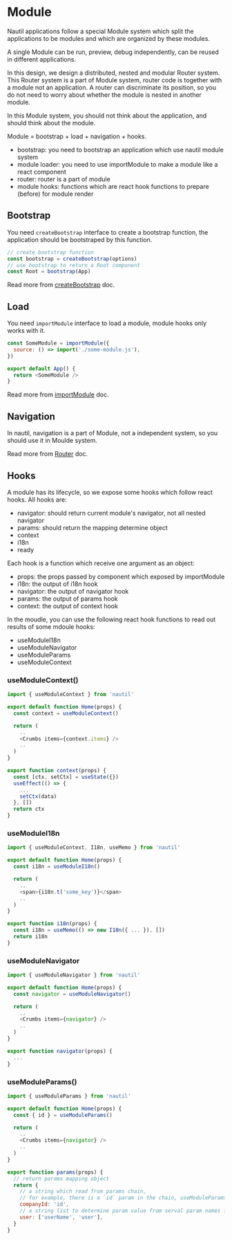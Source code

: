 # Module

Nautil applications follow a special Module system which split the applications to be modules and which are organized by these modules.

A single Module can be run, preview, debug independently, can be reused in different applications.

In this design, we design a distributed, nested and modular Router system. This Router system is a part of Module system, router code is together with a module not an application. A router can discriminate its position, so you do not need to worry about whether the module is nested in another module.

In this Module system, you should not think about the application, and should think about the module.

Module = bootstrap + load + navigation + hooks.

- bootstrap: you need to bootstrap an application which use nautil module system
- module loader: you need to use importModule to make a module like a react component
- router: router is a part of module
- module hooks: functions which are react hook functions to prepare (before) for module render

## Bootstrap

You need `createBootstrap` interface to create a bootstrap function, the application should be bootstraped by this function.

```js
// create bootstrap function
const bootstrap = createBootstrap(options)
// use bootstrap to return a Root component
const Root = bootstrap(App)
```

Read more from [createBootstrap](create-bootstrap.md) doc.

## Load

You need `importModule` interface to load a module, module hooks only works with it.

```js
const SomeModule = importModule({
  source: () => import('./some-module.js'),
})

export default App() {
  return <SomeModule />
}
```

Read more from [importModule](import-module.md) doc.

## Navigation

In nautil, navigation is a part of Module, not a independent system, so you should use it in Moulde system.

Read more from [Router](router.md) doc.

## Hooks

A module has its lifecycle, so we expose some hooks which follow react hooks. All hooks are:

- navigator: should return current module's navigator, not all nested navigator
- params: should return the mapping determine object
- context
- i18n
- ready

Each hook is a function which receive one argument as an object:

- props: the props passed by component which exposed by importModule
- i18n: the output of i18n hook
- navigator: the output of navigator hook
- params: the output of params hook
- context: the output of context hook

In the moudle, you can use the following react hook functions to read out results of some mdoule hooks:

- useModuleI18n
- useModuleNavigator
- useModuleParams
- useModuleContext

### useModuleContext()

```js
import { useModuleContext } from 'nautil'

export default function Home(props) {
  const context = useModuleContext()

  return (
    ..
    <Crumbs items={context.items} />
    ..
  )
}

export function context(props) {
  const [ctx, setCtx] = useState({})
  useEffect(() => {
    ...
    setCtx(data)
  }, [])
  return ctx
}
```

### useModuleI18n

```js
import { useModuleContext, I18n, useMemo } from 'nautil'

export default function Home(props) {
  const i18n = useModuleI18n()

  return (
    ..
    <span>{i18n.t('some_key')}</span>
    ..
  )
}

export function i18n(props) {
  const i18n = useMemo(() => new I18n({ ... }), [])
  return i18n
}
```

### useModuleNavigator

```js
import { useModuleNavigator } from 'nautil'

export default function Home(props) {
  const navigator = useModuleNavigator()

  return (
    ..
    <Crumbs items={navigator} />
    ..
  )
}

export function navigator(props) {
  ...
}
```

### useModuleParams()

```js
import { useModuleParams } from 'nautil'

export default function Home(props) {
  const { id } = useModuleParams()

  return (
    ..
    <Crumbs items={navigator} />
    ..
  )
}

export function params(props) {
  // return params mapping object
  return {
    // a string which read from params chain,
    // for example, there is a `id` param in the chain, useModuleParams will use the `id` as `componentId` inside
    companyId: 'id',
    // a string list to determine param value from serval param names in the chain
    user: ['userName', 'user'],
  }
}
```
